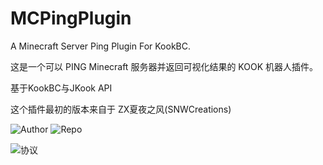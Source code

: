 # MCPingPlugin
A Minecraft Server Ping Plugin For KookBC.

这是一个可以 PING Minecraft 服务器并返回可视化结果的 KOOK 机器人插件。

基于KookBC与JKook API

这个插件最初的版本来自于 ZX夏夜之风(SNWCreations)
<p>
  

</p>

![Author](https://img.shields.io/badge/Author-SNWCreations-blue.svg?link=https://github.com/SNWCreations)
![Repo](https://img.shields.io/badge/Repo-MCPingBot-blue.svg?link=https://github.com/SNWCreations/MCPingBot)




![协议](https://img.shields.io/badge/license-MIT-green)
